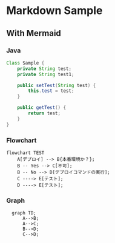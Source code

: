 # Markdown Sample

## With Mermaid

### Java

```java
Class Sample {
    private String test;
    private String test1;

    public setTest(String test) {
        this.test = test;
    }

    public getTest() {
        return test;
    }
}
```

### Flowchart

```mermaid
flowchart TEST
    A[デプロイ] --> B{本番環境か？};
    B -- Yes --> C[不可];
    B -- No --> D[デプロイコマンドの実行];
    C ----> E[テスト];
    D ----> E[テスト];
```

### Graph

```mermaid
  graph TD;
      A-->B;
      A-->C;
      B-->D;
      C-->D;
```

